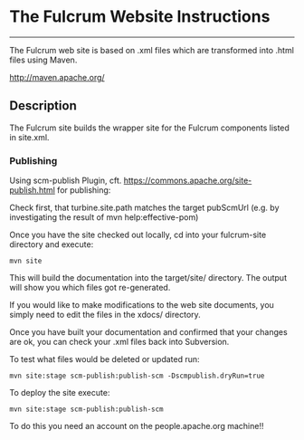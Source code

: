 
# The Fulcrum Website Instructions
--------------------------------

The Fulcrum web site is based on .xml files which are transformed
into .html files using Maven.

<http://maven.apache.org/>

## Description

The Fulcrum site builds the wrapper site for the Fulcrum components listed in site.xml.

### Publishing

Using scm-publish Plugin, cft. https://commons.apache.org/site-publish.html for publishing:

Check first, that turbine.site.path matches the target pubScmUrl (e.g. by investigating the result of mvn help:effective-pom)

Once you have the site checked out locally, cd into your fulcrum-site directory and execute:


    mvn site


This will build the documentation into the target/site/ directory. The output will show you which files got re-generated.

If you would like to make modifications to the web site documents, you simply need to edit the files in the xdocs/ directory.

Once you have built your documentation and confirmed that your changes are ok, you can check your .xml files back into Subversion.

To test what files would be deleted or updated run:


    mvn site:stage scm-publish:publish-scm -Dscmpublish.dryRun=true


To deploy the site execute:

    mvn site:stage scm-publish:publish-scm


To do this you need an account on the people.apache.org machine!!



